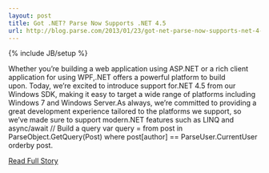 ```yaml
---
layout: post
title: Got .NET? Parse Now Supports .NET 4.5
url: http://blog.parse.com/2013/01/23/got-net-parse-now-supports-net-4-5/
---
```

{% include JB/setup %}<p>Whether you’re building a web application using ASP.NET or a rich client application for using WPF,.NET offers a powerful platform to build upon. Today, we’re excited to introduce support for.NET 4.5 from our Windows SDK, making it easy to target a wide range of platforms including Windows 7 and Windows Server.As always, we’re committed to providing a great development experience tailored to the platforms we support, so we’ve made sure to support modern.NET features such as LINQ and async/await
 // Build a query  var query = from post in ParseObject.GetQuery(Post)              where post[author] == ParseUser.CurrentUser              orderby post.</p>
<p><a href="http://blog.parse.com/2013/01/23/got-net-parse-now-supports-net-4-5/">Read Full Story</a></p>
